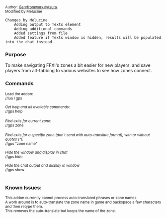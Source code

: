 <sup>Author: [Garyfromwork@Asura](https://github.com/garyfromwork/ffxi-windower/tree/master). 
<br>
Modified by Melucine</sup>

```
Changes by Melucine
    Adding output to Texts element
    Adding additional commands
    Added settings from file
    Added feature if Texts window is hidden, results will be populated into the chat instead.    
```



### Purpose
To make navigating FFXI's zones a bit easier for new players, and save players
from alt-tabbing to various websites to see how zones connect.

### Commands
<sup>Load the addon:<br>
//lua l gps</sup>

<sup>*Get help and all available commands:*<br>
//gps help</sup>
<br><br>
<sup>*Find exits for current zone:*<br>
//gps zone</sup>
<br><br>
<sup>*Find exits for a specific zone (don't send with auto-translate format), with or without quotes ("):*<br>
//gps "zone name" </sup>

<sup>*Hide the window and display in chat*<br>
//gps hide<br></sup>
        
<sup>*Hide the chat output and display in window*<br>
//gps show</sup>
<br><br>
### Known Issues:
<sup>This addon currently cannot process auto-translated phrases or zone names.
<br>
A work around is to auto-translate the zone name in game and backspace a few characters and then retype them.
<br>
This removes the auto-translate but keeps the name of the zone.</sup>
